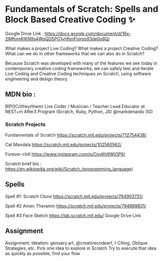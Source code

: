 <h1> Fundamentals of Scratch: Spells and Block Based Creative Coding ✨</h1>

Google Drive Link : https://docs.google.com/document/d/16x-2IMfomKIKN9s4WqQDSPG1yHltmFiorps93de0q8Q/

What makes a project Live Coding?
What makes a project Creative Coding?
What can we do in other frameworks that we can also do in Scratch?

Because Scratch was developed with many of the features we see today in contemporary creative coding frameworks, we can safely test and iterate Live Coding and Creative Coding techniques on Scratch, using software engineering and design theory.

<h2>MDN bio :</h2>
BIPOC/(they/them)
Live Coder / Musician / Teacher
Lead Educator at NEST+m After3 Program (Scratch, Ruby, Python, JS)
@markdenardo (IG)

<h3>Scratch Projects</h3>

Fundamentals of Scratch
https://scratch.mit.edu/projects/712754438/

Cat Mandala
https://scratch.mit.edu/projects/102560562/

Forever-chill
https://www.instagram.com/p/CnyKh9WjOP6/

Scratch brief bio :
https://en.wikipedia.org/wiki/Scratch_(programming_language)

<h2>Spells</h2>

Spell #1: Scratch Clone
https://scratch.mit.edu/projects/794903731/

Spell #2 Amen Theramin
https://scratch.mit.edu/projects/794889831/

Spell #3 Face Sketch
https://lab.scratch.mit.edu/
Google Drive Link

<h2>Assignment</h2>

Assignment:
Ideation: genuary.art, @creativecodeart, I-Ching, Oblique Strategies, etc.
Pick one idea to explore in Scratch
Try to execute that idea as quickly as possible; find your flow
